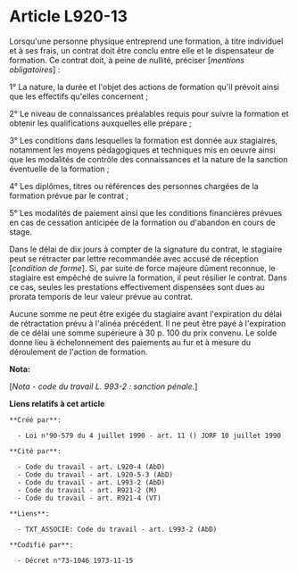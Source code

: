 # Article L920-13

Lorsqu'une personne physique entreprend une formation, à titre individuel et à ses frais, un contrat doit être conclu entre
elle et le dispensateur de formation. Ce contrat doit, à peine de nullité, préciser [*mentions obligatoires*] :

1° La nature, la durée et l'objet des actions de formation qu'il prévoit ainsi que les effectifs qu'elles concernent ;

2° Le niveau de connaissances préalables requis pour suivre la formation et obtenir les qualifications auxquelles elle
prépare ;

3° Les conditions dans lesquelles la formation est donnée aux stagiaires, notamment les moyens pédagogiques et techniques mis
en oeuvre ainsi que les modalités de contrôle des connaissances et la nature de la sanction éventuelle de la formation ;

4° Les diplômes, titres ou références des personnes chargées de la formation prévue par le contrat ;

5° Les modalités de paiement ainsi que les conditions financières prévues en cas de cessation anticipée de la formation ou
d'abandon en cours de stage.

Dans le délai de dix jours à compter de la signature du contrat, le stagiaire peut se rétracter par lettre recommandée avec
accusé de réception [*condition de forme*]. Si, par suite de force majeure dûment reconnue, le stagiaire est empêché de
suivre la formation, il peut résilier le contrat. Dans ce cas, seules les prestations effectivement dispensées sont dues au
prorata temporis de leur valeur prévue au contrat.

Aucune somme ne peut être exigée du stagiaire avant l'expiration du délai de rétractation prévu à l'alinéa précédent. Il ne
peut être payé à l'expiration de ce délai une somme supérieure à 30 p. 100 du prix convenu. Le solde donne lieu à
échelonnement des paiements au fur et à mesure du déroulement de l'action de formation.

**Nota:**

[*Nota - code du travail L. 993-2 : sanction pénale.*]

**Liens relatifs à cet article**

	**Créé par**:

	  - Loi n°90-579 du 4 juillet 1990 - art. 11 () JORF 10 juillet 1990

	**Cité par**:

	  - Code du travail - art. L920-4 (AbD)
	  - Code du travail - art. L920-5-3 (AbD)
	  - Code du travail - art. L993-2 (AbD)
	  - Code du travail - art. R921-2 (M)
	  - Code du travail - art. R921-4 (VT)

	**Liens**:

	  - TXT_ASSOCIE: Code du travail - art. L993-2 (AbD)

	**Codifié par**:

	  - Décret n°73-1046 1973-11-15
